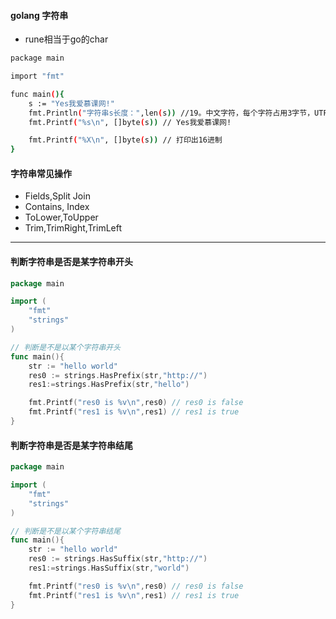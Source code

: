 #### golang 字符串

- rune相当于go的char

```bash
package main

import "fmt"

func main(){
	s := "Yes我爱慕课网!"
	fmt.Println("字符串s长度：",len(s)) //19。中文字符，每个字符占用3字节，UTF-8编码，可变长编码
	fmt.Printf("%s\n", []byte(s)) // Yes我爱慕课网!

	fmt.Printf("%X\n", []byte(s)) // 打印出16进制
}
```

#### 字符串常见操作

- Fields,Split Join
- Contains, Index
- ToLower,ToUpper
- Trim,TrimRight,TrimLeft

---

#### 判断字符串是否是某字符串开头

```go
package main

import (
	"fmt"
	"strings"
)

// 判断是不是以某个字符串开头
func main(){
	str := "hello world"
	res0 := strings.HasPrefix(str,"http://")
	res1:=strings.HasPrefix(str,"hello")

	fmt.Printf("res0 is %v\n",res0) // res0 is false
	fmt.Printf("res1 is %v\n",res1) // res1 is true
}
```

#### 判断字符串是否是某字符串结尾

```go
package main

import (
	"fmt"
	"strings"
)

// 判断是不是以某个字符串结尾
func main(){
	str := "hello world"
	res0 := strings.HasSuffix(str,"http://")
	res1:=strings.HasSuffix(str,"world")

	fmt.Printf("res0 is %v\n",res0) // res0 is false
	fmt.Printf("res1 is %v\n",res1) // res1 is true
}
```

